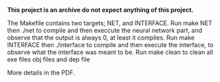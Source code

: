 **This project is an archive do not expect anything of this project.**

The Makefile contains two targets; NET, and INTERFACE.
Run make NET then ./net to compile and then execcute the neural network part,
and observe that the output is always 0, at least it compiles.
Run make INTERFACE then ./interface to compile and then execute the interface,
to observe what the interface was meant to be.
Run make clean to clean all exe files obj files and dep file

More details in the PDF.
